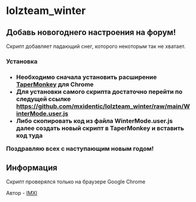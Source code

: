 # lolzteam_winter
<h2>Добавь новогоднего настроения на форум!</h2>

<p>Скрипт добавляет падающий снег, которого некоторым так не хватает.</p>

<h3>Установка<h3>

<ul>
  <li>Необходимо сначала установить расширение <a href="https://chrome.google.com/webstore/detail/tampermonkey/dhdgffkkebhmkfjojejmpbldmpobfkfo?hl=ru">TaperMonkey</a> для Chrome</li>
  <li>Для установки самого скрипта достаточно перейти по следущей ссылке <a href="https://github.com/mxidentic/lolzteam_winter/raw/main/WinterMode.user.js">https://github.com/mxidentic/lolzteam_winter/raw/main/WinterMode.user.js</a></li>
  <li>Либо скопировать код из файла WinterMode.user.js далее создать новый скрипт в TaperMonkey и вставить код туда</li>
</ul>  
  
<p>Поздравляю всех с наступающим новым годом!</p>
  
<h2>Информация</h2>
  <p>Скрипт проверялся только на браузере Google Chrome</p>
  <p style='font-size 13px'>Автор - <a href="https://lolz.guru/letsdie/">IMXI</a></p>

